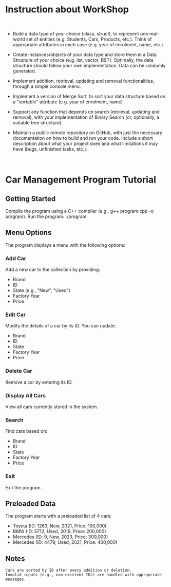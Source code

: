 # Instruction about WorkShop

<br>

- Build a data type of your choice (class, struct), to represent one real-world set of entities (e.g. Students, Cars, Products, etc.). Think of appropriate attributes in each case (e.g. year of enrolment, name, etc.)
 
- Create instances/objects of your data type and store them in a Data Structure of your choice (e.g. list, vector, BST). Optimally, the data structure should follow your own implementation. Data can be randomly generated.
  
- Implement addition, retrieval, updating and removal functionalities, through a simple console menu.
  
- Implement a version of Merge Sort, to sort your data structure based on a "sortable" attribute (e.g. year of enrolment, name)
  
- Support any function that depends on search (retrieval, updating and removal), with your implementation of Binary Search (or, optionally, a suitable tree structure).
  
- Maintain a public remote repository on GitHub, with just the necessary documentation on how to build and run your code. Include a short description about what your project does and what limitations it may have (bugs, unfinished tasks, etc.).

<br>

# Car Management Program Tutorial

## Getting Started

Compile the program using a C++ compiler (e.g., g++ program.cpp -o program).
Run the program: ./program.

## Menu Options

The program displays a menu with the following options:

### Add Car

Add a new car to the collection by providing:

- Brand
- ID
- State (e.g., "New", "Used")
- Factory Year
- Price
  
### Edit Car

Modify the details of a car by its ID. You can update:

- Brand
- ID
- State
- Factory Year
- Price

### Delete Car

Remove a car by entering its ID.

### Display All Cars

View all cars currently stored in the system.

### Search

Find cars based on:

 - Brand
 - ID
 - State
 - Factory Year
 - Price
  
### Exit

Exit the program.

## Preloaded Data

The program starts with a preloaded list of 4 cars:

- Toyota (ID: 1263, New, 2021, Price: 100,000)
- BMW (ID: 5712, Used, 2019, Price: 200,000)
- Mercedes (ID: 9, New, 2023, Price: 300,000)
- Mercedes (ID: 4479, Used, 2021, Price: 400,000)


## Notes

    Cars are sorted by ID after every addition or deletion.
    Invalid inputs (e.g., non-existent IDs) are handled with appropriate messages.
